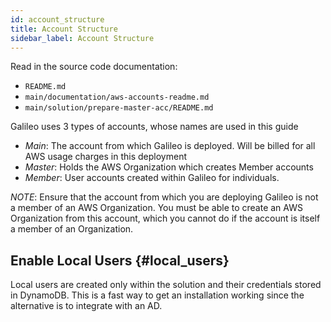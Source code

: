 ```yaml
---
id: account_structure
title: Account Structure 
sidebar_label: Account Structure 
---
```


Read in the source code documentation:

-   `README.md`
-   `main/documentation/aws-accounts-readme.md`
-   `main/solution/prepare-master-acc/README.md`

Galileo uses 3 types of accounts, whose names are used in this guide

-   *Main*: The account from which Galileo is deployed. Will be billed
    for all AWS usage charges in this deployment
-   *Master*: Holds the AWS Organization which creates Member accounts
-   *Member*: User accounts created within Galileo for individuals.

*NOTE*: Ensure that the account from which you are deploying Galileo is
not a member of an AWS Organization. You must be able to create an AWS
Organization from this account, which you cannot do if the account is
itself a member of an Organization.

Enable Local Users {#local_users}
------------------

Local users are created only within the solution and their credentials
stored in DynamoDB. This is a fast way to get an installation working
since the alternative is to integrate with an AD.
